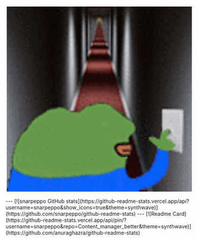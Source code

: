 <p align="center">
    <img src="https://github.com/snarpeppo/snarpeppo/blob/main/cursed.gif?raw=true" alt="spooky"/>
</p>
---
[![snarpeppo GitHub stats](https://github-readme-stats.vercel.app/api?username=snarpeppo&show_icons=true&theme=synthwave)](https://github.com/snarpeppo/github-readme-stats)
---
[![Readme Card](https://github-readme-stats.vercel.app/api/pin/?username=snarpeppo&repo=Content_manager_better&theme=synthwave)](https://github.com/anuraghazra/github-readme-stats)


